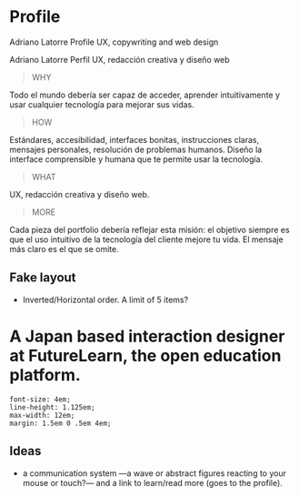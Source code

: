 
# Profile

Adriano Latorre    Profile    UX, copywriting and web design

Adriano Latorre  Perfil  UX, redacción creativa y diseño web

> WHY

Todo el mundo debería ser capaz de acceder, aprender intuitivamente y usar cualquier tecnología para mejorar sus vidas.

> HOW

Estándares, accesibilidad, interfaces bonitas, instrucciones claras, mensajes personales, resolución de problemas humanos. Diseño la interface comprensible y humana que te permite usar la tecnología.

> WHAT

UX, redacción creativa y diseño web.

> MORE

Cada pieza del portfolio debería reflejar esta misión: el objetivo siempre es que el uso intuitivo de la tecnología del cliente mejore tu vida.
El mensaje más claro es el que se omite.


## Fake layout

+ Inverted/Horizontal order. A limit of 5 items?

<h1>A Japan based interaction designer at FutureLearn, the open education platform.</h1>

	font-size: 4em;
	line-height: 1.125em;
	max-width: 12em;
	margin: 1.5em 0 .5em 4em;


## Ideas

+ a communication system —a wave or abstract figures reacting to your mouse or touch?— and a link to learn/read more (goes to the profile).
